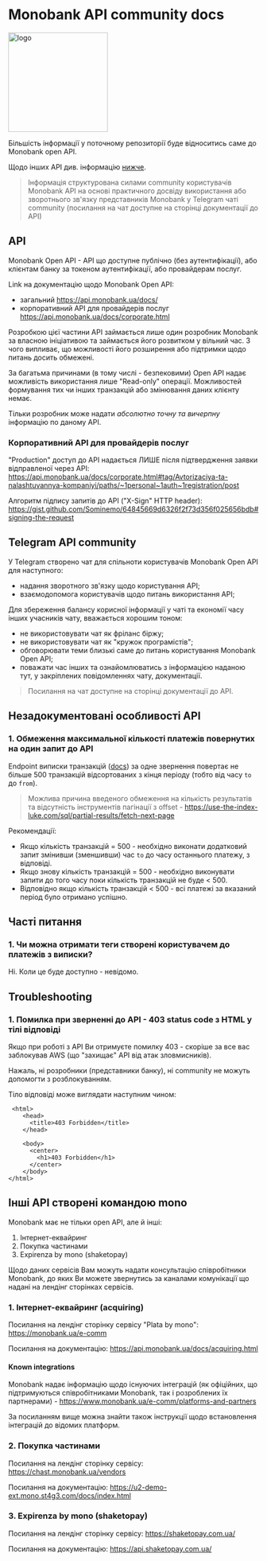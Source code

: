 # Monobank API community docs

<img alt="logo" src="https://user-images.githubusercontent.com/59166229/211002581-faa622e4-d47f-4c93-9d9d-afce50484339.png" width="200" height="200" />

Більшість інформації у поточному репозиторії буде відноситись саме до Monobank open API.

Щодо інших API див. інформацію [нижче](#інші-api-створені-командою-mono).

> Інформація структурована силами community користувачів Monobank API на основі
> практичного досвіду використання або зворотнього зв'язку представників Monobank у 
> Telegram чаті community (посилання на чат доступне на сторінці документації до API)

## API

Monobank Open API - API що доступне публічно (без аутентифікації), або клієнтам банку за токеном аутентифікації,
або провайдерам послуг.

Link на документацію щодо Monobank Open API:
- загальний https://api.monobank.ua/docs/
- корпоративний API для провайдерів послуг https://api.monobank.ua/docs/corporate.html

Розробкою цієї частини API займається лише один розробник Monobank за власною ініціативою та займається його розвитком
у вільний час. З чого випливає, що можливості його розширення або підтримки щодо питань досить обмежені.

За багатьма причинами (в тому числі - безпековими) Open API надає можливість використання лише "Read-only" операції.
Можливостей формування тих чи інших транзакцій або змінювання даних клієнту немає.

Тільки розробник може надати _абсолютно точну та вичерпну_ інформацію по даному API.

### Корпоративний API для провайдерів послуг

"Production" доступ до API надається ЛИШЕ після підтвердження заявки відправленої через API: 
https://api.monobank.ua/docs/corporate.html#tag/Avtorizaciya-ta-nalashtuvannya-kompaniyi/paths/~1personal~1auth~1registration/post

Алгоритм підпису запитів до API ("X-Sign" HTTP header): https://gist.github.com/Sominemo/64845669d6326f2f73d356f025656bdb#signing-the-request

## Telegram API community

У Telegram створено чат для спільноти користувачів Monobank Open API для наступного:
- надання зворотного зв'язку щодо користування API;
- взаємодопомога користувачів щодо питань використання API;

Для збереження балансу корисної інформації у чаті та економії часу інших учасників чату, вважається хорошим тоном:
- не використовувати чат як фріланс біржу;
- не використовувати чат як "кружок програмістів";
- обговорювати теми близькі саме до питань користування Monobank Open API;
- поважати час інших та ознайомлюватись з інформацією наданою тут, у закріплених повідомленнях чату, документації.

> Посилання на чат доступне на сторінці документації до API.

## Незадокументовані особливості API

### 1. Обмеження максимальної кількості платежів повернутих на один запит до API

Endpoint виписки транзакцій ([docs](https://api.monobank.ua/docs/#tag/Kliyentski-personalni-dani/paths/~1personal~1statement~1{account}~1{from}~1{to}/get)) за одне звернення повертає не більше 500 транзакцій відсортованих з кінця періоду 
(тобто від часу `to` до `from`).

> Можлива причина введеного обмеження на кількість результатів та відсутність інструментів пагінації з offset - https://use-the-index-luke.com/sql/partial-results/fetch-next-page

Рекомендації:
- Якщо кількість транзакцій = 500 - необхідно виконати додатковий запит змінивши (зменшивши) час `to` до часу останнього платежу, з відповіді.
- Якщо знову кількість транзакцій = 500 - необхідно виконувати запити до того часу поки кількість транзакцій не буде < 500.
- Відповідно якщо кількість транзакцій < 500 - всі платежі за вказаний період було отримано успішно.

## Часті питання

### 1. Чи можна отримати теги створені користувачем до платежів з виписки?

Ні. Коли це буде доступно - невідомо.

## Troubleshooting

### 1. Помилка при зверненні до API - 403 status code з HTML у тілі відповіді

Якщо при роботі з API Ви отримуєте помилку 403 - скоріше за все вас заблокував AWS 
(що "захищає" API від атак зловмисників).

Нажаль, ні розробники (представники банку), ні community не можуть допомогти з розблокуванням.

Тіло відповіді може виглядати наступним чином:
```
 <html>
    <head>
      <title>403 Forbidden</title>
    </head>
    
    <body>
      <center>
        <h1>403 Forbidden</h1>
      </center>
    </body>
</html>
```

## Інші API створені командою mono 

Monobank має не тільки open API, але й інші:
1. Інтернет-еквайринг
2. Покупка частинами
3. Expirenza by mono (shaketopay)

Щодо даних сервісів Вам можуть надати консультацію співробітники Monobank, до яких Ви можете звернутись
за каналами комунікації що надані на лендінг сторінках сервісів.

### 1. Інтернет-еквайринг (acquiring)

Посилання на лендінг сторінку сервісу "Plata by mono": https://monobank.ua/e-comm

Посилання на документацію: https://api.monobank.ua/docs/acquiring.html

#### Known integrations

Monobank надає інформацію щодо існуючих інтеграцій (як офіційних, що підтримуються співробітниками Monobank, так і розроблених їх партнерами) - https://www.monobank.ua/e-comm/platforms-and-partners

За посиланням вище можна знайти також інструкції щодо встановлення інтеграцій до відомих платформ.

### 2. Покупка частинами

Посилання на лендінг сторінку сервісу: https://chast.monobank.ua/vendors

Посилання на документацію: https://u2-demo-ext.mono.st4g3.com/docs/index.html

### 3. Expirenza by mono (shaketopay)

Посилання на лендінг сторінку сервісу: https://shaketopay.com.ua/

Посилання на документацію: https://api.shaketopay.com.ua/

